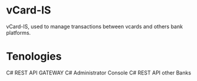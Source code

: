 # vCard-IS
 vCard-IS, used to manage transactions between vcards and others bank platforms.
# Tenologies
 C# REST API GATEWAY
 C# Administrator Console
 C# REST API other Banks
